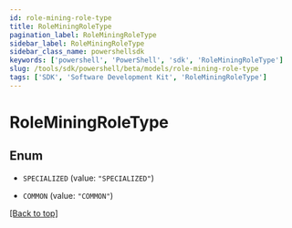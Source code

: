 ```yaml
---
id: role-mining-role-type
title: RoleMiningRoleType
pagination_label: RoleMiningRoleType
sidebar_label: RoleMiningRoleType
sidebar_class_name: powershellsdk
keywords: ['powershell', 'PowerShell', 'sdk', 'RoleMiningRoleType'] 
slug: /tools/sdk/powershell/beta/models/role-mining-role-type
tags: ['SDK', 'Software Development Kit', 'RoleMiningRoleType']
---
```



# RoleMiningRoleType

## Enum


* `SPECIALIZED` (value: `"SPECIALIZED"`)

* `COMMON` (value: `"COMMON"`)


[[Back to top]](#) 

